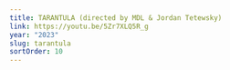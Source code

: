 ```yaml
---
title: TARANTULA (directed by MDL & Jordan Tetewsky)
link: https://youtu.be/5Zr7XLQ5R_g
year: "2023"
slug: tarantula
sortOrder: 10
---
```

